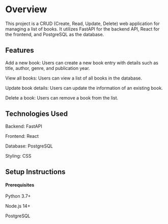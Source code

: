 # Overview
This project is a CRUD (Create, Read, Update, Delete) web application for managing a list of books. It utilizes FastAPI for the backend API, React for the frontend, and PostgreSQL as the database.

## Features
Add a new book: Users can create a new book entry with details such as title, author, genre, and publication year.

View all books: Users can view a list of all books in the database.

Update book details: Users can update the information of an existing book.

Delete a book: Users can remove a book from the list. 
## Technologies Used
Backend: FastAPI 

Frontend: React

Database: PostgreSQL

Styling: CSS
## Setup Instructions
#### Prerequisites

Python 3.7+

Node.js 14+

PostgreSQL
